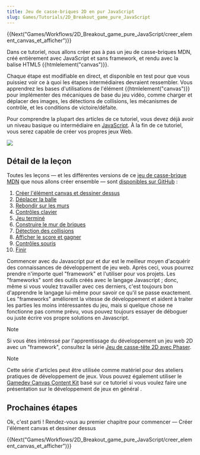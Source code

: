 ```yaml
---
title: Jeu de casse-briques 2D en pur JavaScript
slug: Games/Tutorials/2D_Breakout_game_pure_JavaScript
---
```


{{Next("Games/Workflows/2D_Breakout_game_pure_JavaScript/creer_element_canvas_et_afficher")}}

Dans ce tutoriel, nous allons créer pas à pas un jeu de casse-briques MDN, créé entièrement avec JavaScript et sans framework, et rendu avec la balise HTML5 {{htmlelement("canvas")}}.

Chaque étape est modifiable en direct, et disponible en test pour que vous puissiez voir ce à quoi les étapes intermédiaires devraient ressembler. Vous apprendrez les bases d'utilisations de l'élément {{htmlelement("canvas")}} pour implémenter des mécaniques de base du jeu vidéo, comme charger et déplacer des images, les détections de collisions, les mécanismes de contrôle, et les conditions de victoire/défaite.

Pour comprendre la plupart des articles de ce tutoriel, vous devez déjà avoir un niveau basique ou intermédiaire en [JavaScript](/fr/docs/Learn/Getting_started_with_the_web/JavaScript_basics). À la fin de ce tutoriel, vous serez capable de créer vos propres jeux Web.

![](mdn-breakout-gameplay.png)

## Détail de la leçon

Toutes les leçons — et les différentes versions de ce [jeu de casse-brique MDN](http://breakout.enclavegames.com/lesson10.html) que nous allons créer ensemble — sont [disponibles sur GitHub](https://github.com/end3r/Canvas-gamedev-workshop) :

1. [Créer l'élément canvas et dessiner dessus](/fr/docs/Games/Tutorials/2D_Breakout_game_pure_JavaScript/Create_the_Canvas_and_draw_on_it)
2. [Déplacer la balle](/fr/docs/Games/Tutorials/2D_Breakout_game_pure_JavaScript/Move_the_ball)
3. [Rebondir sur les murs](/fr/docs/Games/Tutorials/2D_Breakout_game_pure_JavaScript/Bounce_off_the_walls)
4. [Contrôles clavier](/fr/docs/Games/Tutorials/2D_Breakout_game_pure_JavaScript/Paddle_and_keyboard_controls)
5. [Jeu terminé](/fr/docs/Games/Tutorials/2D_Breakout_game_pure_JavaScript/Game_over)
6. [Construire le mur de briques](/fr/docs/Games/Tutorials/2D_Breakout_game_pure_JavaScript/Build_the_brick_field)
7. [Détection des collisions](/fr/docs/Games/Tutorials/2D_Breakout_game_pure_JavaScript/Collision_detection)
8. [Afficher le score et gagner](/fr/docs/Games/Tutorials/2D_Breakout_game_pure_JavaScript/Track_the_score_and_win)
9. [Contrôles souris](/fr/docs/Games/Tutorials/2D_Breakout_game_pure_JavaScript/Mouse_controls)
10. [Finir](/fr/docs/Games/Tutorials/2D_Breakout_game_pure_JavaScript/Finishing_up)

Commencer avec du Javascript pur et dur est le meilleur moyen d'acquérir des connaissances de développement de jeu web. Après ceci, vous pourrez prendre n'importe quel "framework" et l'utiliser pour vos projets. Les "frameworks" sont des outils créés avec le langage Javascript ; donc, même si vous voulez travailler avec ces derniers, c'est toujours bon d'apprendre le langage lui-même pour savoir ce qu'il se passe exactement. Les "frameworks" améliorent la vitesse de développement et aident à traiter les parties les moins intéressantes du jeu, mais si quelque chose ne fonctionne pas comme prévu, vous pouvez toujours essayer de déboguer ou juste écrire vos propre solutions en Javascript.

> [!NOTE]
> Si vous êtes intéressé par l'apprentissage du développement un jeu web 2D avec un "framework", consultez la série [Jeu de casse-tête 2D avec Phaser](/fr/docs/Games/Tutorials/2D_breakout_game_Phaser).

> [!NOTE]
> Cette série d'articles peut être utilisée comme matériel pour des ateliers pratiques de développement de jeux. Vous pouvez également utiliser le [Gamedev Canvas Content Kit](https://github.com/end3r/Gamedev-Canvas-Content-Kit) basé sur ce tutoriel si vous voulez faire une présentation sur le développement de jeux en général .

## Prochaines étapes

Ok, c'est parti&nbsp;! Rendez-vous au premier chapitre pour commencer — Créer l'élément canvas et dessiner dessus

{{Next("Games/Workflows/2D_Breakout_game_pure_JavaScript/creer_element_canvas_et_afficher")}}
